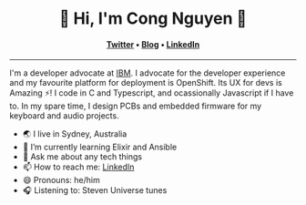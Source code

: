 <h1 align="center">🚀 Hi, I'm Cong Nguyen 🚀</h1>
<h4 align="center"><a href="https://twitter.com/congxdev">Twitter</a> &bull; <a href="https://congx.dev">Blog</a> &bull; <a href="https://www.linkedin.com/in/cong-ng/">LinkedIn</a></h4>

---

I'm a developer advocate at [IBM](https://developer.ibm.com). I advocate for the developer experience and my favourite platform for deployment is OpenShift. Its UX for devs is Amazing ⚡️! I code in C and Typescript, and ocassionally Javascript if I have to. In my spare time, I design PCBs and embedded firmware for my keyboard and audio projects.

- 🌏 I live in Sydney, Australia
- 🌱 I’m currently learning Elixir and Ansible
- 💬 Ask me about any tech things
- 📫 How to reach me: [LinkedIn](https://www.linkedin.com/in/cong-ng)
- 😄 Pronouns: he/him
- 🎧 Listening to: Steven Universe tunes <I need to automate this>

